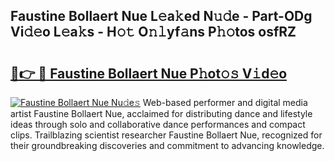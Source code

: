 ## Faustine Bollaert Nue L𝚎a𝚔ed N𝚞𝚍e - Part-ODg Vi𝚍𝚎o L𝚎a𝚔s - H𝚘𝚝 O𝚗𝚕yf𝚊ns P𝚑𝚘tos osfRZ

# <h2><a href="http://kf91cq4.oniu.top/?m=Faustine+Bollaert+Nue">🔗👉 🔴 Faustine Bollaert Nue P𝚑ot𝚘𝚜 V𝚒d𝚎o</a></h2>

[![Faustine Bollaert Nue Nu𝚍e𝚜](https://i.imgur.com/0qMVB7G.gif)](http://kf91cq4.oniu.top/?m=Faustine+Bollaert+Nue)
Web-based performer and digital media artist Faustine Bollaert Nue, acclaimed for distributing dance and lifestyle ideas through solo and collaborative dance performances and compact clips. Trailblazing scientist researcher Faustine Bollaert Nue, recognized for their groundbreaking discoveries and commitment to advancing knowledge.  

